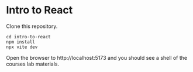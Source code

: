 # Intro to React

Clone this repository.

```
cd intro-to-react
npm install
npx vite dev
```

Open the browser to http://localhost:5173 and you should see a shell of the courses lab materials.
